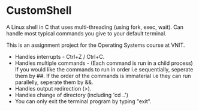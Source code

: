 # CustomShell
A Linux shell in C that uses multi-threading (using fork, exec, wait). Can handle most typical commands you give to your default terminal. 

This is an assignment project for the Operating Systems course at VNIT.

- Handles interrupts - Ctrl+Z / Ctrl+C.
- Handles multiple commands - (Each command is run in a child process)
  If you would like the commands to run in order i.e sequentially, seperate them by ##.
  If the order of the commands is immaterial i.e they can run parallelly, seperate them by &&.
- Handles output redirection (>).
- Handles change of directory (including 'cd ..')
- You can only exit the terminal program by typing "exit".

